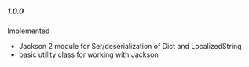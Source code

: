 
##### 1.0.0

Implemented

- Jackson 2 module for Ser/deserialization of Dict and LocalizedString
- basic utility class for working with Jackson


